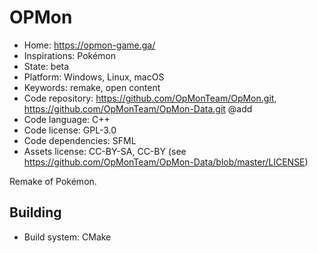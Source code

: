 # OPMon

- Home: https://opmon-game.ga/
- Inspirations: Pokémon
- State: beta
- Platform: Windows, Linux, macOS
- Keywords: remake, open content
- Code repository: https://github.com/OpMonTeam/OpMon.git, https://github.com/OpMonTeam/OpMon-Data.git @add
- Code language: C++
- Code license: GPL-3.0
- Code dependencies: SFML
- Assets license: CC-BY-SA, CC-BY (see https://github.com/OpMonTeam/OpMon-Data/blob/master/LICENSE)

Remake of Pokémon.

## Building

- Build system: CMake
